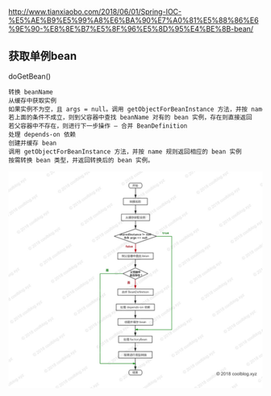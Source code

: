 http://www.tianxiaobo.com/2018/06/01/Spring-IOC-%E5%AE%B9%E5%99%A8%E6%BA%90%E7%A0%81%E5%88%86%E6%9E%90-%E8%8E%B7%E5%8F%96%E5%8D%95%E4%BE%8B-bean/



## 获取单例bean

doGetBean()

```markdown
转换 beanName
从缓存中获取实例
如果实例不为空，且 args = null。调用 getObjectForBeanInstance 方法，并按 name 规则返回相应的 bean 实例
若上面的条件不成立，则到父容器中查找 beanName 对有的 bean 实例，存在则直接返回
若父容器中不存在，则进行下一步操作 – 合并 BeanDefinition
处理 depends-on 依赖
创建并缓存 bean
调用 getObjectForBeanInstance 方法，并按 name 规则返回相应的 bean 实例
按需转换 bean 类型，并返回转换后的 bean 实例。
```

![img](assets/15277442845278.jpg) 

